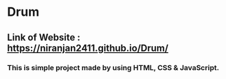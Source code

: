 # Drum
## Link of Website : https://niranjan2411.github.io/Drum/
### This is simple project made by using HTML, CSS & JavaScript.

